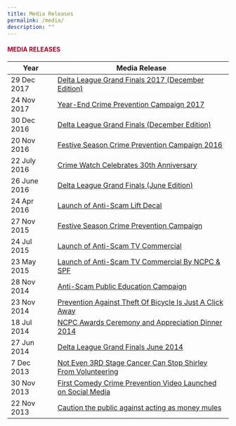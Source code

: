 ```yaml
---
title: Media Releases
permalink: /media/
description: ""
---
```

#### <font style="color:#a20427;">MEDIA RELEASES</font>

| Year | Media Release |
| -------- | -------- | 
| 29 Dec 2017   | [Delta League Grand Finals 2017 (December Edition)](https://appdev.ifdemo.com/ncpcorgsg/downloads/mediarelease/NewsRelease-DELTA-LEAGUE-CONCLUDES-ITS-14TH-EDITION.pdf)| 
| 24 Nov 2017   | [Year-End Crime Prevention Campaign 2017](https://appdev.ifdemo.com/ncpcorgsg/downloads/mediarelease/24Nov17_Press%20Release.pdf)|
| 30 Dec 2016   | [Delta League Grand Finals (December Edition)](https://appdev.ifdemo.com/ncpcorgsg/downloads/mediarelease/DeltaLeagueGrandFinals(DecemberEdition).pdf)|
| 20 Nov 2016   | [Festive Season Crime Prevention Campaign 2016](https://appdev.ifdemo.com/ncpcorgsg/downloads/mediarelease/Media-Factsheet-Crime-Prevention-Campaign-2016_FINAL.pdf)| 
| 22 July 2016  | [Crime Watch Celebrates 30th Anniversary](https://appdev.ifdemo.com/ncpcorgsg/downloads/mediarelease/MediaFactsheet-crimewatch-celebrates-30th-anniversary.pdf)|
| 26 June 2016  | [Delta League Grand Finals (June Edition)](https://appdev.ifdemo.com/ncpcorgsg/downloads/mediarelease/NewsRelease-DeltaLeague2016.pdf)|
| 24 Apr 2016   | [Launch of Anti-Scam Lift Decal](https://appdev.ifdemo.com/ncpcorgsg/downloads/mediarelease/MediaFactsheet-LiftDecalLaunch_25apr_forwebsite.pdf)|
| 27 Nov 2015   | [Festive Season Crime Prevention Campaign](https://appdev.ifdemo.com/ncpcorgsg/downloads/mediarelease/MediaFactsheet-FestiveSeasonCrimePreventionCampaign.pdf)|
| 24 Jul 2015   | [Launch of Anti-Scam TV Commercial](https://appdev.ifdemo.com/ncpcorgsg/downloads/mediarelease/MediaRelease-Launch-of-Anti-Scam-TV-Commercial.pdf)|
| 23 May 2015   | [Launch of Anti-Scam TV Commercial By NCPC &amp; SPF](https://appdev.ifdemo.com/ncpcorgsg/downloads/mediarelease/MediaFactsheet-Launch-of-Anti-Scam-TV-Commercial-by-NCPC-and-SPF.pdf)|
| 28 Nov 2014   | [Anti-Scam Public Education Campaign](https://appdev.ifdemo.com/ncpcorgsg/downloads/mediarelease/Media_Release_Anti-Scam_Campaign_(28_Nov).pdf)|
| 23 Nov 2014   | [Prevention Against Theft Of Bicycle Is Just A Click Away](https://appdev.ifdemo.com/ncpcorgsg/downloads/mediarelease/Media-Release_Anti-Bicycle-Theft-Campaign.pdf)|
| 18 Jul 2014   | [NCPC Awards Ceremony and Appreciation Dinner 2014](https://appdev.ifdemo.com/ncpcorgsg/downloads/mediarelease/Media%20Release-NCPC-AWARDS-CEREMONY_APPRECIATION_DINNER_2014_website_18%20JUL.pdf)|
| 27 Jun 2014   | [Delta League Grand Finals June 2014](https://appdev.ifdemo.com/ncpcorgsg/downloads/mediarelease/Police_News_Release-Delta_League_2014.pdf)|
| 7 Dec 2013    | [Not Even 3RD Stage Cancer Can Stop Shirley From Volunteering](https://appdev.ifdemo.com/ncpcorgsg/downloads/mediarelease/Media_Release_CPA_Appointment_Ceremony.pdf)|
| 30 Nov 2013   | [First Comedy Crime Prevention Video Launched on Social Media](https://appdev.ifdemo.com/ncpcorgsg/downloads/mediarelease/NCPCYoutube.pdf)|
| 22 Nov 2013  | [Caution the public against acting as money mules](https://appdev.ifdemo.com/ncpcorgsg/downloads/mediarelease/22-Nov-2013_Media_Release_on_Money_Mules.pdf)|